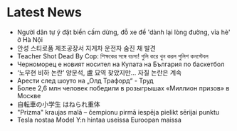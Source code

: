 # Latest News
-  Người dân tự ý đặt biển cấm dừng, đỗ xe để 'dành lại lòng đường, vỉa hè' ở Hà Nội
-  안성 스티로폼 제조공장서 지게차 운전자 숨진 채 발견
-  Teacher Shot Dead By Cop: শিক্ষকের সঙ্গে বচসা! গুলি করে খুন করল পুলিশ কনস্টেবল
-  Черноморец е новият носител на Купата на България по баскетбол
-  ‘노무현 비하 논란’ 양문석, 盧 묘역 찾았지만… 자질 논란은 계속
-  Арести след шоуто на „Олд Трафорд“ - Труд
-  Более 2,6 млн человек победили в розыгрышах «Миллион призов» в Москве
-  自転車の小学生 はねられ重体
-  "Prizma" kraujas malā – čempionu pirmā iespēja pielikt sērijai punktu
-  Tesla nostaa Model Y:n hintaa useissa Euroopan maissa
